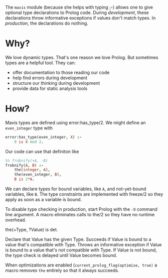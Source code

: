 The `mavis` module (because she helps with typing ;-) allows one to
give optional type declarations to Prolog code. During *development*,
these declarations throw informative exceptions if values don't match
types. In *production*, the declarations do nothing.

Why?
====

We love dynamic types. That's one reason we love Prolog. But sometimes
types are a helpful tool.  They can:

  * offer documentation to those reading our code
  * help find errors during development
  * structure our thinking during development
  * provide data for static analysis tools

How?
====

Mavis types are defined using error:has_type/2. We might define an
`even_integer` type with

```prolog
error:has_type(even_integer, X) :-
    0 is X mod 2.
```

Our code can use that definiton like

```prolog
%% frobnify(+A, -B)
frobnify(A, B) :-
    the(integer, A),
    the(even_integer, B),
    B is 2*A.
```

We can declare types for bound variables, like `A`, and
not-yet-bound variables, like `B`. The type constraints are implemented
with freeze/2 so they apply as soon as a variable is bound.

To disable type checking in production, start Prolog with the
`-O` command line argument. A macro eliminates calls to the/2 so they
have no runtime overhead.

the(+Type, ?Value) is det.

Declare that Value has the given Type.
Succeeds if Value is bound to a value that's compatible
with Type.  Throws an informative exception if Value
is bound to a value that's not compatible with Type.
If Value is not bound, the type check is delayed until
Value becomes bound.

When optimizations are enabled
(`current_prolog_flag(optimise, true)` a macro removes `the`
entirely so that it always succeeds.
